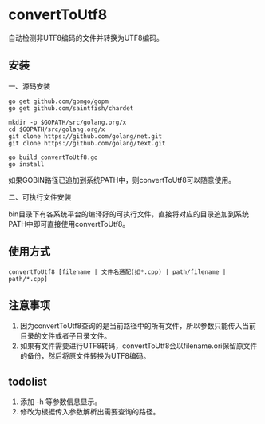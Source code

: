# convertToUtf8
自动检测非UTF8编码的文件并转换为UTF8编码。  
  
## 安装

一、源码安装  

    go get github.com/gpmgo/gopm 
    go get github.com/saintfish/chardet  
    
    mkdir -p $GOPATH/src/golang.org/x
    cd $GOPATH/src/golang.org/x
    git clone https://github.com/golang/net.git
    git clone https://github.com/golang/text.git
  
    go build convertToUtf8.go  
    go install 
   
  
如果GOBIN路径已追加到系统PATH中，则convertToUtf8可以随意使用。  
  
二、可执行文件安装  
  
bin目录下有各系统平台的编译好的可执行文件，直接将对应的目录追加到系统PATH中即可直接使用convertToUtf8。  
  
## 使用方式

    convertToUtf8 [filename | 文件名通配(如*.cpp) | path/filename | path/*.cpp]  
    
## 注意事项

1. 因为convertToUtf8查询的是当前路径中的所有文件，所以参数只能传入当前目录的文件或者子目录文件。
2. 如果有文件需要进行UTF8转码，convertToUtf8会以filename.ori保留原文件的备份，然后将原文件转换为UTF8编码。

## todolist
1. 添加 -h 等参数信息显示。
2. 修改为根据传入参数解析出需要查询的路径。